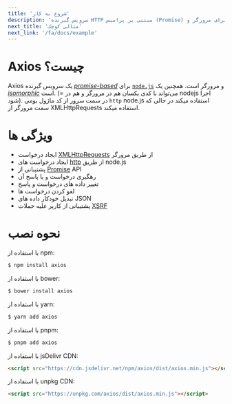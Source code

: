 ```yaml
---
title: 'شروع به کار'
description: 'سرویس گیرنده HTTP مبتنی بر پرامیس (Promise) برای مرورگر و node.js'
next_title: 'مثالی کوچک'
next_link: '/fa/docs/example'
---
```


# Axios چیست؟
Axios یک سرویس گیرنده *[promise-based](https://javascript.info/promise-basics)* برای [`node.js`](https://nodejs.org) و مرورگر است.  همچنین یک *[isomorphic](https://www.lullabot.com/articles/what-is-an-isomorphic-application)* است. (= می‌تواند با کدی یکسان هم در مرورگر و هم در nodejs اجرا شود).  در سمت سرور از کد ماژول بومی `http` node.js استفاده میکند در حالی که سمت مرورگر از XMLHttpRequests استفاده میکند.

# ویژگی ها

- ایجاد درخواست [XMLHttpRequests](https://developer.mozilla.org/en-US/docs/Web/API/XMLHttpRequest) از طریق مرورگر
- ایجاد درخواست های [http](http://nodejs.org/api/http.html) از طریق node.js
- پشتیبانی از [Promise](https://developer.mozilla.org/en-US/docs/Web/JavaScript/Reference/Global_Objects/Promise) API
- رهگیری درخواست و یا پاسخ آن
- تغییر داده های درخواست و پاسخ
- لغو کردن درخواست ها
- تبدیل خودکار داده های JSON
- پشتیبانی از کاربر علیه حملات [XSRF](http://en.wikipedia.org/wiki/Cross-site_request_forgery)

# نحوه نصب

با استفاده از npm:

```bash
$ npm install axios
```

با استفاده از bower:

```bash
$ bower install axios
```

با استفاده از yarn:

```bash
$ yarn add axios
```

با استفاده از pnpm:

```bash
$ pnpm add axios
```

با استفاده از jsDelivr CDN:

```html
<script src="https://cdn.jsdelivr.net/npm/axios/dist/axios.min.js"></script>
```

با استفاده از unpkg CDN:

```html
<script src="https://unpkg.com/axios/dist/axios.min.js"></script>
```
